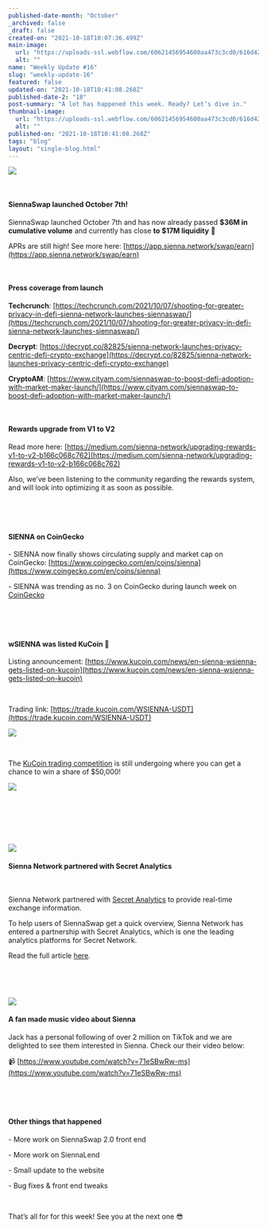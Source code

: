 ```yaml
---
published-date-month: "October"
_archived: false
_draft: false
created-on: "2021-10-18T10:07:36.499Z"
main-image:
  url: "https://uploads-ssl.webflow.com/60621456954600aa473c3cd0/616d42a434abf9851fb14e2f_weekly-update-16%20Blog.jpg"
  alt: ""
name: "Weekly Update #16"
slug: "weekly-update-16"
featured: false
updated-on: "2021-10-18T10:41:08.268Z"
published-date-2: "18"
post-summary: "A lot has happened this week. Ready? Let’s dive in."
thumbnail-image:
  url: "https://uploads-ssl.webflow.com/60621456954600aa473c3cd0/616d42a7d202e726b8e39f7b_weekly-update-16%20Blog%20Thump.jpg"
  alt: ""
published-on: "2021-10-18T10:41:08.268Z"
tags: "blog"
layout: "single-blog.html"
---
```


![](https://uploads-ssl.webflow.com/60621456954600aa473c3cd0/616d44e30dd54f6d6a5624a2_SiennaSwap-Logo-Pos%201.png)

‍

#### SiennaSwap launched October 7th!

SiennaSwap launched October 7th and has now already passed **$36M in cumulative volume** and currently has close **to $17M liquidity** 🚀

APRs are still high! See more here: [https://app.sienna.network/swap/earn](https://app.sienna.network/swap/earn)

‍

#### **Press coverage from launch**

**Techcrunch**: [https://techcrunch.com/2021/10/07/shooting-for-greater-privacy-in-defi-sienna-network-launches-siennaswap/](https://techcrunch.com/2021/10/07/shooting-for-greater-privacy-in-defi-sienna-network-launches-siennaswap/)

**Decrypt**: [https://decrypt.co/82825/sienna-network-launches-privacy-centric-defi-crypto-exchange](https://decrypt.co/82825/sienna-network-launches-privacy-centric-defi-crypto-exchange)

**CryptoAM**: [https://www.cityam.com/siennaswap-to-boost-defi-adoption-with-market-maker-launch/](https://www.cityam.com/siennaswap-to-boost-defi-adoption-with-market-maker-launch/)

‍

#### **Rewards upgrade from V1 to V2**

Read more here: [https://medium.com/sienna-network/upgrading-rewards-v1-to-v2-b166c068c762](https://medium.com/sienna-network/upgrading-rewards-v1-to-v2-b166c068c762)

Also, we’ve been listening to the community regarding the rewards system, and will look into optimizing it as soon as possible.

‍

‍

#### SIENNA on CoinGecko

\- SIENNA now finally shows circulating supply and market cap on CoinGecko: [https://www.coingecko.com/en/coins/sienna](https://www.coingecko.com/en/coins/sienna)

\- SIENNA was trending as no. 3 on CoinGecko during launch week on [CoinGecko](https://www.coingecko.com/en/discover/trending-cryptocurrencies-united-states)

‍

‍

#### wSIENNA was listed KuCoin 🎉

Listing announcement: [https://www.kucoin.com/news/en-sienna-wsienna-gets-listed-on-kucoin](https://www.kucoin.com/news/en-sienna-wsienna-gets-listed-on-kucoin)

‍

Trading link: [https://trade.kucoin.com/WSIENNA-USDT](https://trade.kucoin.com/WSIENNA-USDT)

![](https://uploads-ssl.webflow.com/60621456954600aa473c3cd0/616d45979f5e0a91f107c4d1_1*YOTIpMFLankWjVVpXf-1Sw.jpeg)

‍

The [KuCoin trading competition](https://www.kucoin.com/news/en-sienna-listing-campaign-win-a-share-of-50000-in-wsienna?utm_source=WSIENNA) is still undergoing where you can get a chance to win a share of $50,000!

![](https://uploads-ssl.webflow.com/60621456954600aa473c3cd0/616d45bf3893a0c55491b2c2_1*cPBQUMV96B6o6qo4NheRGQ.jpeg)

‍

‍

‍

![](https://uploads-ssl.webflow.com/60621456954600aa473c3cd0/616d1ce1e5b1697e2763be73_Sienna%20x%20secretanalytics%20Blog.jpg)

#### Sienna Network partnered with Secret Analytics

‍

Sienna Network partnered with [Secret Analytics](https://secretanalytis.xyz/siennaswap) to provide real-time exchange information.

To help users of SiennaSwap get a quick overview, Sienna Network has entered a partnership with Secret Analytics, which is one the leading analytics platforms for Secret Network.

Read the full article [here](https://medium.com/sienna-network/sienna-network-partners-with-secret-analytics-to-provide-real-time-exchange-information-1b4ec43b98d5).

‍

‍

![](https://uploads-ssl.webflow.com/60621456954600aa473c3cd0/616d46ef411ff01b8651d34b_videoshoot.png)

#### A fan made music video about Sienna

Jack has a personal following of over 2 million on TikTok and we are delighted to see them interested in Sienna. Check our their video below:

📹 [https://www.youtube.com/watch?v=71eSBwRw-ms](https://www.youtube.com/watch?v=71eSBwRw-ms)

‍

‍

#### **Other things that happened**

\- More work on SiennaSwap 2.0 front end

\- More work on SiennaLend

\- Small update to the website

\- Bug fixes & front end tweaks

‍

That’s all for for this week! See you at the next one 😎

‍
